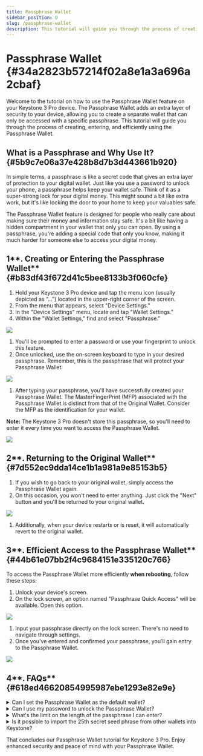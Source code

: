 ```yaml
---
title: Passphrase Wallet
sidebar_position: 0
slug: /passphrase-wallet
description: This tutorial will guide you through the process of creating, entering, and efficiently using the Passphrase Wallet.
---
```




# Passphrase Wallet {#34a2823b57214f02a8e1a3a696a2cbaf}


Welcome to the tutorial on how to use the Passphrase Wallet feature on your Keystone 3 Pro device. The Passphrase Wallet adds an extra layer of security to your device, allowing you to create a separate wallet that can only be accessed with a specific passphrase. This tutorial will guide you through the process of creating, entering, and efficiently using the Passphrase Wallet.


## **What is a Passphrase and Why Use It?** {#5b9c7e06a37e428b8d7b3d443661b920}


In simple terms, a passphrase is like a secret code that gives an extra layer of protection to your digital wallet. Just like you use a password to unlock your phone, a passphrase helps keep your wallet safe. Think of it as a super-strong lock for your digital money. This might sound a bit like extra work, but it's like locking the door to your home to keep your valuables safe.


The Passphrase Wallet feature is designed for people who really care about making sure their money and information stay safe. It's a bit like having a hidden compartment in your wallet that only you can open. By using a passphrase, you're adding a special code that only you know, making it much harder for someone else to access your digital money.


## 1**. Creating or Entering the Passphrase Wallet** {#b83df43f672d41c5bee8133b3f060cfe}

1. Hold your Keystone 3 Pro device and tap the menu icon (usually depicted as “…”) located in the upper-right corner of the screen.
1. From the menu that appears, select "Device Settings."
1. In the "Device Settings" menu, locate and tap "Wallet Settings."
1. Within the "Wallet Settings," find and select "Passphrase."

  ![](./1134419277.jpg)

1. You'll be prompted to enter a password or use your fingerprint to unlock this feature.
1. Once unlocked, use the on-screen keyboard to type in your desired passphrase. Remember, this is the passphrase that will protect your Passphrase Wallet.

  ![](./1703116130.jpg)

1. After typing your passphrase, you'll have successfully created your Passphrase Wallet. The MasterFingerPrint (MFP) associated with the Passphrase Wallet is distinct from that of the Original Wallet. Consider the MFP as the identification for your wallet.

**Note:** The Keystone 3 Pro doesn't store this passphrase, so you'll need to enter it every time you want to access the Passphrase Wallet.


![](./268155898.jpg)


## 2**. Returning to the Original Wallet** {#7d552ec9dda14ce1b1a981a9e85153b5}

1. If you wish to go back to your original wallet, simply access the Passphrase Wallet again.
1. On this occasion, you won't need to enter anything. Just click the "Next" button and you'll be returned to your original wallet.

  ![](./335697330.jpg)

1. Additionally, when your device restarts or is reset, it will automatically revert to the original wallet.

## 3**. Efficient Access to the Passphrase Wallet** {#44b61e07bb2f4c9684151e335120c766}


To access the Passphrase Wallet more efficiently **when rebooting**, follow these steps:

1. Unlock your device's screen.
1. On the lock screen, an option named "Passphrase Quick Access" will be available. Open this option.

  ![](./1644011717.jpg)

1. Input your passphrase directly on the lock screen. There's no need to navigate through settings.
1. Once you've entered and confirmed your passphrase, you'll gain entry to the Passphrase Wallet.

  ![](./975281242.jpg)


## 4**. FAQs** {#618ed46620854995987ebe1293e82e9e}


<details>
  <summary>Can I set the Passphrase Wallet as the default wallet?</summary>


Unfortunately, this isn't possible. The Passphrase Wallet is designed to enhance security, and storing it as the default would undermine this principle.



  </details>


<details>
  <summary>Can I use my password to unlock the Passphrase Wallet?</summary>


The design assumes that if a hacker gains access to your device, they might extract your private key. The passphrase is an additional barrier. Storing it when the device is off goes against its security design, so this feature isn't offered.
Remember, while security requires a bit of extra effort, it provides valuable protection for your digital assets. Your commitment to safeguarding your data is commendable!



  </details>


<details>
  <summary>What's the limit on the length of the passphrase I can enter?</summary>


You can enter a passphrase with up to 128 digits or fewer.



  </details>


<details>
  <summary>Is it possible to import the 25th secret seed phrase from other wallets into Keystone?</summary>


Within the Standard Seed Phrase mode, also known as the 12/24-word seed phrase, Keystone supports the import of passphrases from wallets that adhere to the BIP39 standard. This standard is widely adopted within the industry, including by wallets such as Trezor and Ledger.



  </details>


That concludes our Passphrase Wallet tutorial for Keystone 3 Pro. Enjoy enhanced security and peace of mind with your Passphrase Wallet.


